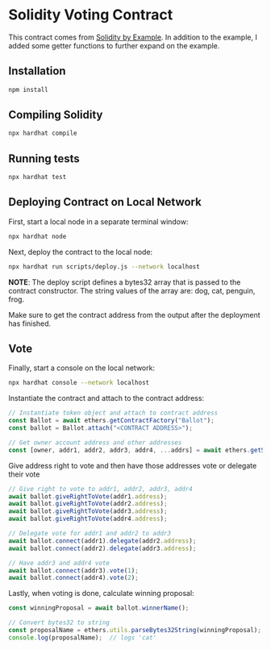 # Solidity Voting Contract

This contract comes from [Solidity by Example](https://docs.soliditylang.org/en/v0.8.6/solidity-by-example.html#voting). In addition to the example, I added some getter functions to further expand on the example.

## Installation

```bash
npm install
```

## Compiling Solidity

```bash
npx hardhat compile
```

## Running tests

```bash
npx hardhat test
```

## Deploying Contract on Local Network

First, start a local node in a separate terminal window:

```bash
npx hardhat node
```

Next, deploy the contract to the local node:

```bash
npx hardhat run scripts/deploy.js --network localhost
```

**NOTE**: The deploy script defines a bytes32 array that is passed to the contract constructor. The string values of the array are: dog, cat, penguin, frog.

Make sure to get the contract address from the output after the deployment has finished.

## Vote

Finally, start a console on the local network:

```bash
npx hardhat console --network localhost
```

Instantiate the contract and attach to the contract address:

```javascript
// Instantiate token object and attach to contract address
const Ballot = await ethers.getContractFactory("Ballot");
const ballot = Ballot.attach("<CONTRACT ADDRESS>");

// Get owner account address and other addresses
const [owner, addr1, addr2, addr3, addr4, ...addrs] = await ethers.getSigners();
```

Give address right to vote and then have those addresses vote or delegate their vote

```javascript
// Give right to vote to addr1, addr2, addr3, addr4
await ballot.giveRightToVote(addr1.address);
await ballot.giveRightToVote(addr2.address);
await ballot.giveRightToVote(addr3.address);
await ballot.giveRightToVote(addr4.address);

// Delegate vote for addr1 and addr2 to addr3
await ballot.connect(addr1).delegate(addr2.address);
await ballot.connect(addr2).delegate(addr3.address);

// Have addr3 and addr4 vote
await ballot.connect(addr3).vote(1);
await ballot.connect(addr4).vote(2);
```

Lastly, when voting is done, calculate winning proposal:

```javascript
const winningProposal = await ballot.winnerName();

// Convert bytes32 to string
const proposalName = ethers.utils.parseBytes32String(winningProposal);
console.log(proposalName);  // logs 'cat'
```
